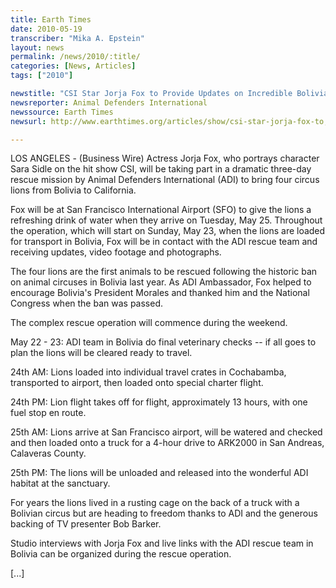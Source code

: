 ```yaml
---
title: Earth Times
date: 2010-05-19
transcriber: "Mika A. Epstein"
layout: news
permalink: /news/2010/:title/
categories: [News, Articles]
tags: ["2010"]

newstitle: "CSI Star Jorja Fox to Provide Updates on Incredible Bolivian Lion Journey  "
newsreporter: Animal Defenders International
newssource: Earth Times
newsurl: http://www.earthtimes.org/articles/show/csi-star-jorja-fox-to,1308038.shtml

---
```


LOS ANGELES - (Business Wire) Actress Jorja Fox, who portrays character Sara Sidle on the hit show CSI, will be taking part in a dramatic three-day rescue mission by Animal Defenders International (ADI) to bring four circus lions from Bolivia to California.

Fox will be at San Francisco International Airport (SFO) to give the lions a refreshing drink of water when they arrive on Tuesday, May 25. Throughout the operation, which will start on Sunday, May 23, when the lions are loaded for transport in Bolivia, Fox will be in contact with the ADI rescue team and receiving updates, video footage and photographs.

The four lions are the first animals to be rescued following the historic ban on animal circuses in Bolivia last year. As ADI Ambassador, Fox helped to encourage Bolivia's President Morales and thanked him and the National Congress when the ban was passed.

The complex rescue operation will commence during the weekend.

May 22 - 23: ADI team in Bolivia do final veterinary checks -- if all goes to plan the lions will be cleared ready to travel.

24th AM: Lions loaded into individual travel crates in Cochabamba, transported to airport, then loaded onto special charter flight.

24th PM: Lion flight takes off for flight, approximately 13 hours, with one fuel stop en route.

25th AM: Lions arrive at San Francisco airport, will be watered and checked and then loaded onto a truck for a 4-hour drive to ARK2000 in San Andreas, Calaveras County.

25th PM: The lions will be unloaded and released into the wonderful ADI habitat at the sanctuary.

For years the lions lived in a rusting cage on the back of a truck with a Bolivian circus but are heading to freedom thanks to ADI and the generous backing of TV presenter Bob Barker.

Studio interviews with Jorja Fox and live links with the ADI rescue team in Bolivia can be organized during the rescue operation.

[...]
